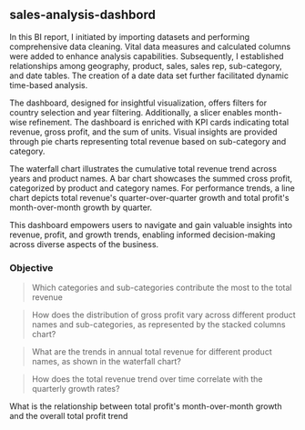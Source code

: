 ## sales-analysis-dashbord

In this BI report, I initiated by importing datasets and performing comprehensive data cleaning. Vital data measures and calculated columns were added to enhance analysis capabilities. Subsequently, I established relationships among geography, product, sales, sales rep, sub-category, and date tables. The creation of a date data set further facilitated dynamic time-based analysis.

The dashboard, designed for insightful visualization, offers filters for country selection and year filtering. Additionally, a slicer enables month-wise refinement. The dashboard is enriched with KPI cards indicating total revenue, gross profit, and the sum of units. Visual insights are provided through pie charts representing total revenue based on sub-category and category.

The waterfall chart illustrates the cumulative total revenue trend across years and product names. A bar chart showcases the summed cross profit, categorized by product and category names. For performance trends, a line chart depicts total revenue's quarter-over-quarter growth and total profit's month-over-month growth by quarter.

This dashboard empowers users to navigate and gain valuable insights into revenue, profit, and growth trends, enabling informed decision-making across diverse aspects of the business.

### Objective

>Which categories and sub-categories contribute the most to the total revenue

>How does the distribution of gross profit vary across different product names and sub-categories, as represented by the stacked columns chart?

> What are the trends in annual total revenue for different product names, as shown in the waterfall chart?

>How does the total revenue trend over time correlate with the quarterly growth rates?

What is the relationship between total profit's month-over-month growth and the overall total profit trend
